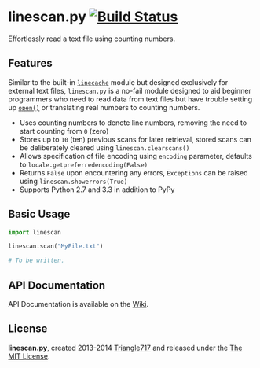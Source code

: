 # linescan.py [![Build Status](https://travis-ci.org/le717/linescan.py.png?branch=master)](https://travis-ci.org/le717/linescan.py) #

Effortlessly read a text file using counting numbers.

## Features ##

Similar to the built-in [`linecache`](http://docs.python.org/3/library/linecache.html) module but designed exclusively for external text files, `linescan.py` is a no-fail module designed to aid beginner programmers who need to read data from text files but have trouble setting up [`open()`](http://docs.python.org/3/library/functions.html#open) or translating real numbers to counting numbers.

* Uses counting numbers to denote line numbers, removing the need to start counting from `0` (zero)
* Stores up to `10` (ten) previous scans for later retrieval, stored scans can be deliberately cleared using `linescan.clearscans()`
* Allows specification of file encoding using `encoding` parameter, defaults to `locale.getpreferredencoding(False)`
* Returns `False` upon encountering any errors, `Exceptions` can be raised using `linescan.showerrors(True)`
* Supports Python 2.7 and 3.3 in addition to PyPy

## Basic Usage ##

```python
import linescan

linescan.scan("MyFile.txt")

# To be written.
```

## API Documentation ##

API Documentation is available on the [Wiki](https://github.com/le717/linescan.py/wiki/).

## License ##

**linescan.py**, created 2013-2014 [Triangle717](http://Triangle717.WordPress.com)
and released under the [The MIT License](http://opensource.org/licenses/MIT).
